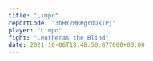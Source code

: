 ```yaml
---
title: "Limpo"
reportCode: "3hHY2MRKgrdDkTPj"
player: "Limpo"
fight: "Leotheras the Blind"
date: 2021-10-06T18:48:50.877000+00:00
---
```

